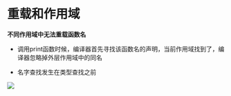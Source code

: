 # 重载和作用域

**不同作用域中无法重载函数名**

* 调用print函数时候，编译器首先寻找该函数名的声明，当前作用域找到了，编译器忽略掉外层作用域中的同名

* 名字查找发生在类型查找之前

![](https://github.com/LiuChuang0059/learn_cpp/blob/master/chapter_6/6.4Overloaded/%E9%87%8D%E8%BD%BD%E5%92%8C%E4%BD%9C%E7%94%A8%E5%9F%9F.png)
